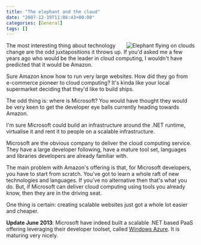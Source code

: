 ```yaml
---
title: "The elephant and the cloud"
date: "2007-12-19T11:06:43+00:00"
categories: [General]
tags: []
---
```


<a href="/images/uploads/2007/12/elephant.gif"><img style="border-left: solid 4px white;" alt="Elephant flying on clouds" src="/images/uploads/2007/12/elephant.gif" align="right" /></a>

The most interesting thing about technology change are the odd juxtapositions it throws up. If you'd asked me a few years ago who would be the leader in cloud computing, I wouldn't have predicted that it would be Amazon.

Sure Amazon know how to run very large websites. How did they go from e-commerce pioneer to cloud computing? It's kinda like your local supermarket deciding that they'd like to build ships.

The odd thing is: where is Microsoft? You would have thought they would be very keen to get the developer eye balls currently heading towards Amazon.

I'm sure Microsoft could build an infrastructure around the .NET runtime, virtualise it and rent it to people on a scalable infrastructure.

Microsoft are the obvious company to deliver the cloud computing service. They have a large developer following, have a mature tool set, languages and libraries developers are already familiar with.

The main problem with Amazon's offering is that, for Microsoft developers, you have to start from scratch. You've got to learn a whole raft of new technologies and languages. If you've no alternative then that's what you do. But, if Microsoft can deliver cloud computing using tools you already know, then they are in the driving seat.

One thing is certain: creating scalable websites just got a whole lot easier and cheaper.

<strong>Update June 2013</strong>: Microsoft have indeed built a scalable .NET based PaaS offering leveraging their developer toolset, called <a href="http://www.windowsazure.com/">Windows Azure</a>. It is maturing very nicely.
